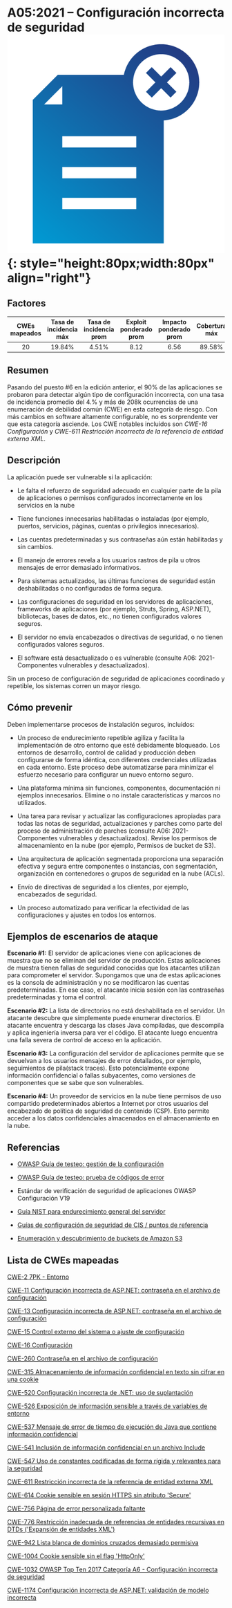 # A05:2021 – Configuración incorrecta de seguridad    ![icon](assets/TOP_10_Icons_Final_Security_Misconfiguration.png){: style="height:80px;width:80px" align="right"}

## Factores

| CWEs mapeados | Tasa de incidencia máx | Tasa de incidencia prom | Exploit ponderado prom| Impacto ponderado prom | Cobertura máx | Cobertura prom | Incidencias totales | Total CVEs |
|:-------------:|:--------------------:|:--------------------:|:--------------:|:--------------:|:----------------------:|:---------------------:|:-------------------:|:------------:|
| 20          | 19.84%             | 4.51%              | 8.12                 | 6.56                | 89.58%       | 44.84%       | 208,387           | 789        |

## Resumen

Pasando del puesto #6 en la edición anterior, el 90% de las aplicaciones se probaron para detectar algún tipo de configuración incorrecta, con una tasa de incidencia promedio del 4.% y más de 208k ocurrencias de una enumeración de debilidad común (CWE) en esta categoría de riesgo. Con más cambios en software altamente configurable, no es sorprendente ver que esta categoría asciende. Los CWE notables incluidos son *CWE-16 Configuración* y *CWE-611 Restricción incorrecta de la referencia de entidad externa XML*.

## Descripción 

La aplicación puede ser vulnerable si la aplicación:

-   Le falta el refuerzo de seguridad adecuado en cualquier parte de la pila de aplicaciones o permisos configurados incorrectamente en los servicios en la nube

-   Tiene funciones innecesarias habilitadas o instaladas (por ejemplo, puertos, servicios, páginas, cuentas o privilegios innecesarios).

-   Las cuentas predeterminadas y sus contraseñas aún están habilitadas y sin cambios.

-   El manejo de errores revela a los usuarios rastros de pila u otros mensajes de error demasiado informativos.

-   Para sistemas actualizados, las últimas funciones de seguridad están deshabilitadas o no configuradas de forma segura.

-   Las configuraciones de seguridad en los servidores de aplicaciones, frameworks de aplicaciones (por ejemplo, Struts, Spring, ASP.NET), bibliotecas, bases de datos, etc., no tienen configurados valores seguros.

-   El servidor no envía encabezados o directivas de seguridad, o no tienen configurados valores seguros.

-   El software está desactualizado o es vulnerable (consulte A06: 2021-Componentes vulnerables y desactualizados).

Sin un proceso de configuración de seguridad de aplicaciones coordinado y repetible, los sistemas corren un mayor riesgo.

## Cómo prevenir

Deben implementarse procesos de instalación seguros, incluidos:

-   Un proceso de endurecimiento repetible agiliza y facilita la implementación de otro entorno que esté debidamente bloqueado. Los entornos de desarrollo, control de calidad y producción deben configurarse de forma idéntica, con diferentes credenciales utilizadas en cada entorno.
    Este proceso debe automatizarse para minimizar el esfuerzo necesario para configurar un nuevo entorno seguro.

-   Una plataforma mínima sin funciones, componentes, documentación ni ejemplos innecesarios. Elimine o no instale caracteristicas y marcos no utilizados.

-   Una tarea para revisar y actualizar las configuraciones apropiadas para todas las notas de seguridad, actualizaciones y parches como parte del proceso de administración de parches (consulte A06: 2021-Componentes vulnerables y desactualizados). Revise los permisos de almacenamiento en la nube (por ejemplo, Permisos de bucket de S3).

-   Una arquitectura de aplicación segmentada proporciona una separación efectiva y segura entre componentes o instancias, con segmentación, organización en contenedores o grupos de seguridad en la nube (ACLs).

-   Envío de directivas de seguridad a los clientes, por ejemplo, encabezados de seguridad.

-   Un proceso automatizado para verificar la efectividad de las configuraciones y ajustes en todos los entornos.

## Ejemplos de escenarios de ataque

**Escenario #1:** El servidor de aplicaciones viene con aplicaciones de muestra que no se eliminan del servidor de producción. Estas aplicaciones de muestra tienen fallas de seguridad conocidas que los atacantes utilizan para comprometer el servidor. Supongamos que una de estas aplicaciones es la consola de administración y no se modificaron las cuentas predeterminadas. En ese caso, el atacante inicia sesión con las contraseñas predeterminadas y toma el control.

**Escenario #2:** La lista de directorios no está deshabilitada en el servidor. Un atacante descubre que simplemente puede enumerar directorios. El atacante encuentra y descarga las clases Java compiladas, que descompila y aplica ingeniería inversa para ver el código. El atacante luego encuentra una falla severa de control de acceso en la aplicación.

**Escenario #3:** La configuración del servidor de aplicaciones permite que se devuelvan a los usuarios mensajes de error detallados, por ejemplo, seguimientos de pila(stack traces). Esto potencialmente expone información confidencial o fallas subyacentes, como versiones de componentes que se sabe que son vulnerables.

**Escenario #4:** Un proveedor de servicios en la nube tiene permisos de uso compartido predeterminados abiertos a Internet por otros usuarios del encabezado de política de seguridad de contenido (CSP). Esto permite acceder a los datos confidenciales almacenados en el almacenamiento en la nube.

## Referencias

-   [OWASP Guía de testeo: gestión de la configuración](https://owasp.org/www-project-web-security-testing-guide/latest/4-Web_Application_Security_Testing/02-Configuration_and_Deployment_Management_Testing/README)

-   [OWASP Guía de testeo: prueba de códigos de error](https://owasp.org/www-project-web-security-testing-guide/stable/4-Web_Application_Security_Testing/08-Testing_for_Error_Handling/01-Testing_For_Improper_Error_Handling)

-   Estándar de verificación de seguridad de aplicaciones OWASP Configuración V19 

-   [Guía NIST para endurecimiento general del servidor](https://csrc.nist.gov/publications/detail/sp/800-123/final)

-   [Guías de configuración de seguridad de CIS / puntos de referencia](https://www.cisecurity.org/cis-benchmarks/)

-   [Enumeración y descubrimiento de buckets de Amazon S3](https://blog.websecurify.com/2017/10/aws-s3-bucket-discovery.html)

## Lista de CWEs mapeadas

[CWE-2 7PK - Entorno](https://cwe.mitre.org/data/definitions/2.html)

[CWE-11 Configuración incorrecta de ASP.NET: contraseña en el archivo de configuración](https://cwe.mitre.org/data/definitions/11.html)

[CWE-13 Configuración incorrecta de ASP.NET: contraseña en el archivo de configuración](https://cwe.mitre.org/data/definitions/13.html)

[CWE-15 Control externo del sistema o ajuste de configuración](https://cwe.mitre.org/data/definitions/15.html)

[CWE-16 Configuración](https://cwe.mitre.org/data/definitions/16.html)

[CWE-260 Contraseña en el archivo de configuración](https://cwe.mitre.org/data/definitions/260.html)

[CWE-315 Almacenamiento de información confidencial en texto sin cifrar en una cookie](https://cwe.mitre.org/data/definitions/315.html)

[CWE-520 Configuración incorrecta de .NET: uso de suplantación](https://cwe.mitre.org/data/definitions/520.html)

[CWE-526 Exposición de información sensible a través de variables de entorno](https://cwe.mitre.org/data/definitions/526.html)

[CWE-537 Mensaje de error de tiempo de ejecución de Java que contiene información confidencial](https://cwe.mitre.org/data/definitions/537.html)

[CWE-541 Inclusión de información confidencial en un archivo Include](https://cwe.mitre.org/data/definitions/541.html)

[CWE-547 Uso de constantes codificadas de forma rígida y relevantes para la seguridad](https://cwe.mitre.org/data/definitions/547.html)

[CWE-611 Restricción incorrecta de la referencia de entidad externa XML](https://cwe.mitre.org/data/definitions/611.html)

[CWE-614 Cookie sensible en sesión HTTPS sin atributo 'Secure'](https://cwe.mitre.org/data/definitions/614.html)

[CWE-756 Página de error personalizada faltante](https://cwe.mitre.org/data/definitions/756.html)

[CWE-776 Restricción inadecuada de referencias de entidades recursivas en DTDs ('Expansión de entidades XML')](https://cwe.mitre.org/data/definitions/776.html)

[CWE-942 Lista blanca de dominios cruzados demasiado permisiva](https://cwe.mitre.org/data/definitions/942.html)

[CWE-1004 Cookie sensible sin el flag 'HttpOnly'](https://cwe.mitre.org/data/definitions/1004.html)

[CWE-1032 OWASP Top Ten 2017 Categoría A6 - Configuración incorrecta de seguridad](https://cwe.mitre.org/data/definitions/1032.html)

[CWE-1174 Configuración incorrecta de ASP.NET: validación de modelo incorrecta](https://cwe.mitre.org/data/definitions/1174.html)

